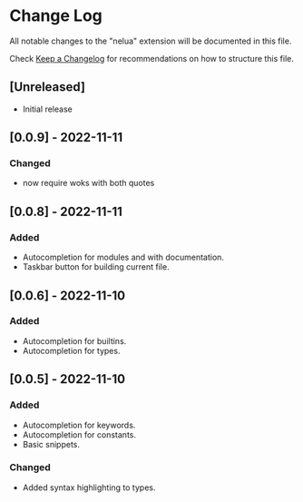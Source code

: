 # Change Log

All notable changes to the "nelua" extension will be documented in this file.

Check [Keep a Changelog](http://keepachangelog.com/) for recommendations on how to structure this file.

## [Unreleased]

- Initial release

## [0.0.9] - 2022-11-11

### Changed

- now require woks with both quotes

## [0.0.8] - 2022-11-11

### Added

- Autocompletion for modules and with documentation.
- Taskbar button for building current file.

## [0.0.6] - 2022-11-10

### Added

- Autocompletion for builtins.
- Autocompletion for types.
 
## [0.0.5] - 2022-11-10

### Added

- Autocompletion for keywords.
- Autocompletion for constants.
- Basic snippets.

### Changed

- Added syntax highlighting to types.